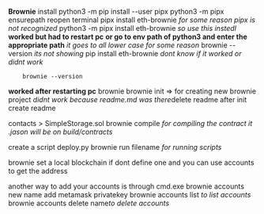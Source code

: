 **Brownie**
    install
        python3 -m pip install --user pipx
        python3 -m pipx ensurepath
        reopen terminal
        pipx install eth-brownie *for some reason pipx is not recognized*
        python3 -m pipx install eth-brownie *so use this instedI* **worked but had to restart pc**
        **or go to env path of python3 and enter the appropriate path** 
        *it goes to all lower case for some reason*
        brownie --version *its not showing*
        pip install eth-brownie *dont know if it worked or didnt work*

        brownie --version
**worked after restarting pc**
        brownie
        brownie init => for creating new brownie project
        *didnt work because readme.md was there*delete readme after init create readme

contacts > SimpleStorage.sol
        brownie compile *for compiling the contract it .jason will be on build/contracts*

create a script deploy.py
        brownie run filename *for running scripts*

brownie set a local blockchain if dont define one
and you can use accounts to get the address

another way to add your accounts is through cmd.exe
        brownie accounts new name
                add metamask privatekey
        brownie accounts list *to list accounts*
        brownie accounts delete name*to delete accounts*
